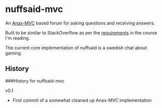 nuffsaid-mvc
============

An [Anax-MVC][1] based forum for asking questions and receiving answers.

Built to be similar to StackOverflow as per the [requirements][2] in the course I'm reading.

The current core implementation of nuffsaid is a swedish chat about gaming.

 
History
-----------------------------------
###History for nuffsaid-mvc

v0.1

* First commit of a somewhat cleaned up Anax-MVC implementation

  [1]: https://github.com/mosbth/Anax-MVC
  [2]: http://dbwebb.se/phpmvc/kmom10
